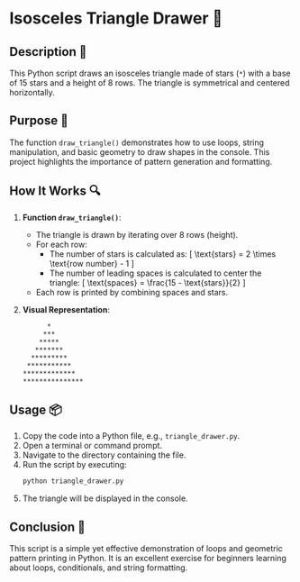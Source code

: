 # Isosceles Triangle Drawer 🎨

## Description 📝

This Python script draws an isosceles triangle made of stars (`*`) with a base of 15 stars and a height of 8 rows.
The triangle is symmetrical and centered horizontally.

## Purpose 🎯

The function `draw_triangle()` demonstrates how to use loops, string manipulation, and basic geometry to draw shapes in the console. This project highlights the importance of pattern generation and formatting.

## How It Works 🔍

1. **Function `draw_triangle()`**:

    - The triangle is drawn by iterating over 8 rows (height).
    - For each row:
        - The number of stars is calculated as:
          \[
          \text{stars} = 2 \times \text{row number} - 1
          \]
        - The number of leading spaces is calculated to center the triangle:
          \[
          \text{spaces} = \frac{15 - \text{stars}}{2}
          \]
    - Each row is printed by combining spaces and stars.

2. **Visual Representation**:
    ```
          *
         ***
        *****
       *******
      *********
     ***********
    *************
    ***************
    ```

## Usage 📦

1. Copy the code into a Python file, e.g., `triangle_drawer.py`.
2. Open a terminal or command prompt.
3. Navigate to the directory containing the file.
4. Run the script by executing:
    ```bash
    python triangle_drawer.py
    ```
5. The triangle will be displayed in the console.

## Conclusion 🚀

This script is a simple yet effective demonstration of loops and geometric pattern printing in Python.
It is an excellent exercise for beginners learning about loops, conditionals, and string formatting.
